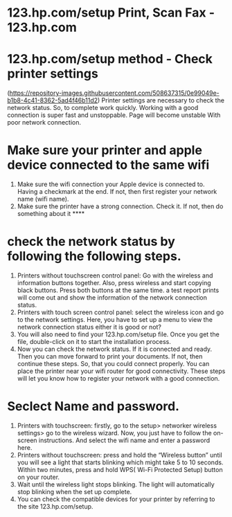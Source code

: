 # 123.hp.com/setup Print, Scan Fax - 123.hp.com  
# 123.hp.com/setup method - Check printer settings
(https://repository-images.githubusercontent.com/508637315/0e99049e-b1b8-4c41-8362-5ad4f46b11d2)
Printer settings are necessary to check the network status. So, to complete work quickly. Working with a good connection is super fast and unstoppable. Page will become unstable With poor network connection. 
# Make sure your printer and apple device connected to the same wifi
1. Make sure the wifi connection your Apple device is connected to. Having a checkmark at the end. If not, then first register your network name (wifi name). 
2. Make sure the printer have a strong connection. Check it. If not, then do something about it ****
# check the network status by following the following steps. 
1. Printers without touchscreen control panel: Go with the wireless and information buttons together. Also, press wireless and start copying black buttons. Press both buttons at the same time. a test report prints will come out and show the information of the network connection status. 
2. Printers with touch screen control panel: select the wireless icon and go to the network settings. Here, you have to set up a menu to view the network connection status either it is good or not? 
3. You will also need to find your 123.hp.com/setup file. Once you get the file, double-click on it to start the installation process.
4. Now you can check the network status. If it is connected and ready. Then you can move forward to print your documents. If not, then continue these steps. So, that you could connect properly. You can place the printer near your wifi router for good connectivity. These steps will let you know how to register your network with a good connection. 
# Seclect Name and password.
1. Printers with touchscreen: firstly, go to the setup> networker wireless settings> go to the wireless wizard. Now, you just have to follow the on-screen instructions. And select the wifi name and enter a password here. 
2. Printers without touchscreen: press and hold the “Wireless button” until you will see a light that starts blinking which might take 5 to 10 seconds. Within two minutes, press and hold WPS( Wi-Fi Protected Setup) button on your router. 
3. Wait until the wireless light stops blinking. The light will automatically stop blinking when the set up complete. 
4. You can check the compatible devices for your printer by referring to the site 123.hp.com/setup.

